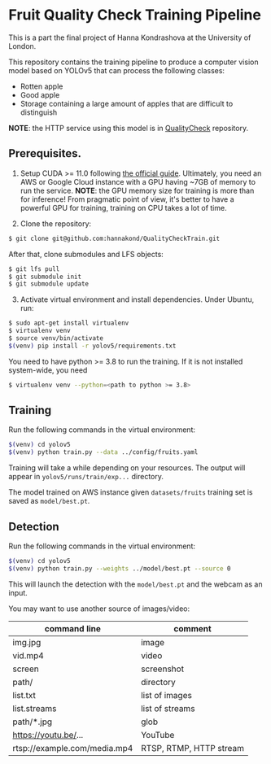 # Fruit Quality Check Training Pipeline

This is a part the final project of Hanna Kondrashova at the University of London.

This repository contains the training pipeline to produce a computer vision model 
based on YOLOv5 that can process the following classes:
- Rotten apple
- Good apple
- Storage containing a large amount of apples that are difficult to distinguish

__NOTE__: the HTTP service using this model is in
[QualityCheck](https://github.com/hannakond/QualityCheck) repository.

## Prerequisites.

1. Setup CUDA >= 11.0 following [the official guide](https://docs.nvidia.com/cuda/cuda-installation-guide-linux/).
Ultimately, you need an AWS or Google Cloud instance with a GPU having ~7GB of memory to run the service.
__NOTE__: the GPU memory size for training is more than for inference! From pragmatic point of view,
it's better to have a powerful GPU for training, training on CPU takes a lot of time.

2. Clone the repository:

```bash
$ git clone git@github.com:hannakond/QualityCheckTrain.git
```

After that, clone submodules and LFS objects:

```bash
$ git lfs pull
$ git submodule init
$ git submodule update
```

3. Activate virtual environment and install dependencies. Under Ubuntu, run:

```bash
$ sudo apt-get install virtualenv
$ virtualenv venv
$ source venv/bin/activate
$(venv) pip install -r yolov5/requirements.txt
```

You need to have python >= 3.8 to run the training. If it is not installed system-wide, you need
```bash
$ virtualenv venv --python=<path to python >= 3.8>
```

## Training

Run the following commands in the virtual environment:

```bash
$(venv) cd yolov5
$(venv) python train.py --data ../config/fruits.yaml
```

Training will take a while depending on your resources.
The output will appear in `yolov5/runs/train/exp...` directory.

The model trained on AWS instance given `datasets/fruits` training set is saved
as `model/best.pt`.

## Detection

Run the following commands in the virtual environment:

```bash
$(venv) cd yolov5
$(venv) python train.py --weights ../model/best.pt --source 0
```

This will launch the detection with the `model/best.pt` and the webcam as an input.

You may want to use another source of images/video:

|command line|comment|
|------------|-------|
|img.jpg|image|
|vid.mp4|video|
|screen|screenshot|
|path/|directory|
|list.txt|list of images|
|list.streams|list of streams|
|path/*.jpg|glob|
|https://youtu.be/...|YouTube|
|rtsp://example.com/media.mp4|RTSP, RTMP, HTTP stream|